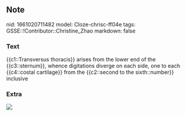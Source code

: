 ## Note
nid: 1661020711482
model: Cloze-chrisc-ff04e
tags: GSSE::!Contributor::Christine_Zhao
markdown: false

### Text
<div>
  <div>
    <div>
      {{c1::Transversus thoracis}} arises from the lower end of the
      {{c3::sternum}}, whence digitations diverge on each side, one
      to each {{c4::costal cartilage}} from the {{c2::second to the
      sixth::number}} inclusive
    </div>
  </div>
</div>

### Extra
<img src="Screen%20Shot%202021-06-01%20at%2011.42.06%20am.png">
